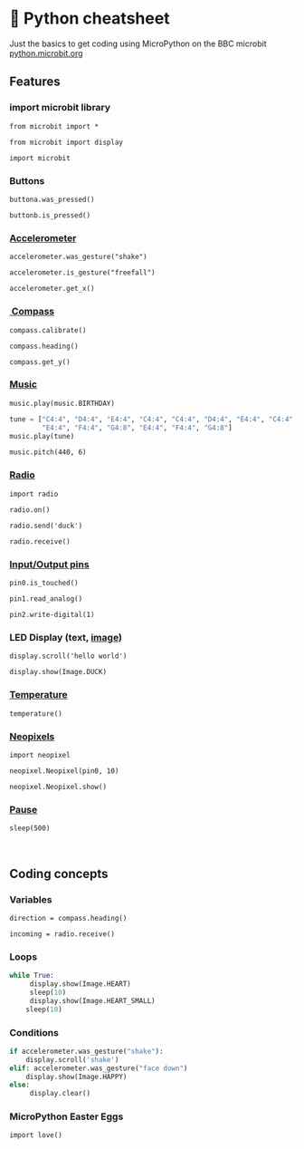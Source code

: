 # 🐍 Python cheatsheet

Just the basics to get coding using MicroPython on the BBC microbit [python.microbit.org](https://python.microbit.org)


## Features

### import microbit library

`from microbit import *`

`from microbit import display`

`import microbit`



### Buttons

`buttona.was_pressed()`

`buttonb.is_pressed()`



### [Accelerometer](https://microbit-micropython.readthedocs.io/en/latest/accelerometer.html)

`accelerometer.was_gesture("shake")`

`accelerometer.is_gesture("freefall")`

`accelerometer.get_x()`



### [ Compass](https://microbit-micropython.readthedocs.io/en/latest/compass.html)

`compass.calibrate()`

`compass.heading()`

`compass.get_y()`



### [Music](https://microbit-micropython.readthedocs.io/en/latest/music.html)

`music.play(music.BIRTHDAY)`

```python
tune = ["C4:4", "D4:4", "E4:4", "C4:4", "C4:4", "D4:4", "E4:4", "C4:4",
        "E4:4", "F4:4", "G4:8", "E4:4", "F4:4", "G4:8"]
music.play(tune)
```

`music.pitch(440, 6)`



### [Radio](https://microbit-micropython.readthedocs.io/en/latest/tutorials/radio.html)

`import radio`

`radio.on()`

`radio.send('duck')`

`radio.receive()`



### [Input/Output pins](https://microbit-micropython.readthedocs.io/en/latest/pin.html)

`pin0.is_touched()`

`pin1.read_analog()`

`pin2.write-digital(1)`



### LED Display (text, [image](https://microbit-micropython.readthedocs.io/en/latest/image.html))

`display.scroll('hello world')`

`display.show(Image.DUCK)`



### [Temperature](https://microbit-micropython.readthedocs.io/en/latest/microbit.html?highlight=temp#microbit.temperature)

`temperature()`



### [Neopixels](https://microbit-micropython.readthedocs.io/en/latest/pin.html)

`import neopixel`

`neopixel.Neopixel(pin0, 10)`

`neopixel.Neopixel.show()`



### [Pause](https://microbit-micropython.readthedocs.io/en/latest/microbit.html#microbit.sleep)

`sleep(500)`

 

## Coding concepts

### Variables

`direction = compass.heading()`

`incoming = radio.receive()`



### Loops

```python
while True:
     display.show(Image.HEART)
     sleep(10)
     display.show(Image.HEART_SMALL)
    sleep(10)
```



### Conditions

```python
if accelerometer.was_gesture("shake"):
    display.scroll('shake')
elif: accelerometer.was_gesture("face down")
    display.show(Image.HAPPY)
else:
     display.clear()
```

### MicroPython Easter Eggs

`import love()`


